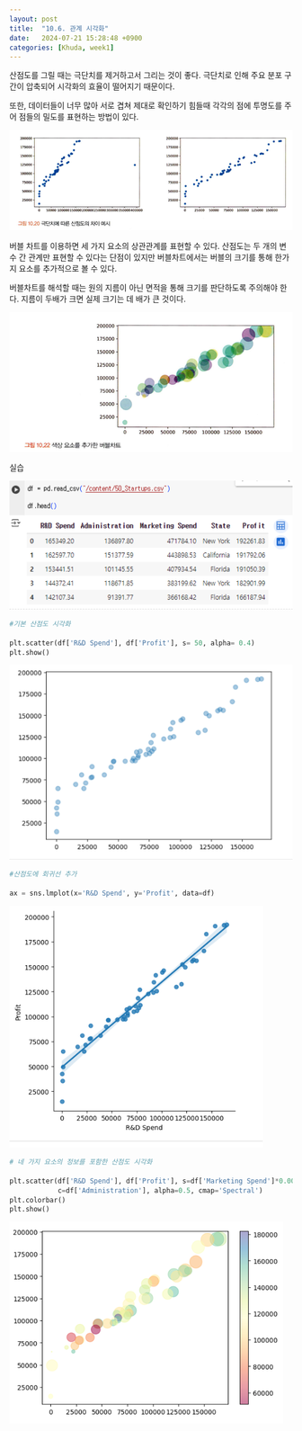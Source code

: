 ```yaml
---
layout: post
title:  "10.6. 관계 시각화"
date:   2024-07-21 15:28:48 +0900
categories: [Khuda, week1]
---
```

산점도를 그릴 때는 극단치를 제거하고서 그리는 것이 좋다. 극단치로 인해 주요 분포 구간이 압축되어 시각화의 효율이 떨어지기 때문이다. 

또한, 데이터들이 너무 많아 서로 겹쳐 제대로 확인하기 힘들때 각각의 점에 투명도를 주어 점들의 밀도를 표현하는 방법이 있다.

![Untitled](/assets/HW1/d1.png)

버블 차트를 이용하면 세 가지 요소의 상관관계를 표현할 수 있다. 산점도는 두 개의 변수 간 관계만 표현할 수 있다는 단점이 있지만 버블차트에서는 버블의 크기를 통해 한가지 요소를 추가적으로 볼 수 있다.

버블차트를 해석할 때는 원의 지름이 아닌 면적을 통해 크기를 판단하도록 주의해야 한다. 지름이 두배가 크면 실제 크기는 데 배가 큰 것이다.

![Untitled](/assets/HW1/d2.png)

실습

![Untitled](/assets/HW1/d3.png)

```python
#기본 산점도 시각화

plt.scatter(df['R&D Spend'], df['Profit'], s= 50, alpha= 0.4)
plt.show()
```

![Untitled](/assets/HW1/d4.png)

```python
#산점도에 회귀선 추가
 
ax = sns.lmplot(x='R&D Spend', y='Profit', data=df)

```

![Untitled](/assets/HW1/d5.png)

```python
# 네 가지 요소의 정보를 포함한 산점도 시각화

plt.scatter(df['R&D Spend'], df['Profit'], s=df['Marketing Spend']*0.001,
            c=df['Administration'], alpha=0.5, cmap='Spectral')
plt.colorbar()
plt.show()

```

![Untitled](/assets/HW1/d6.png)
